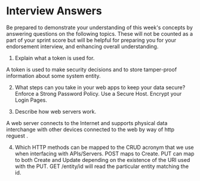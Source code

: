 # Interview Answers
Be prepared to demonstrate your understanding of this week's concepts by answering questions on the following topics. These will not be counted as a part of your sprint score but will be helpful for preparing you for your endorsement interview, and enhancing overall understanding.

1. Explain what a token is used for.

A token is used to make security decisions and to store tamper-proof information about some system entity.

2. What steps can you take in your web apps to keep your data secure?
Enforce a Strong Password Policy.
Use a Secure Host.
Encrypt your Login Pages.

3. Describe how web servers work.

A web server connects to the Internet and supports physical data interchange with other devices connected to the web by way of http reguest .

4. Which HTTP methods can be mapped to the CRUD acronym that we use when interfacing with APIs/Servers.
POST maps to Create.
PUT can map to both Create and Update depending on the existence of the URI used with the PUT.
GET /entity/id will read the particular entity matching the id.